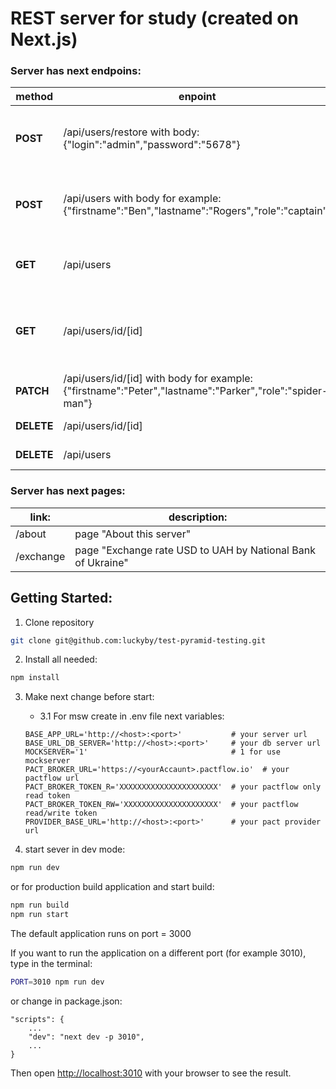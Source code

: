 # REST server for study (created on Next.js)
### Server has next endpoins:

| method | enpoint                                                                                                 |  description |
|--------|---------------------------------------------------------------------------------------------------------|---|
| **POST**   | /api/users/restore with  body: {"login":"admin","password":"5678"}                                      | restore table "person" to original state  |
| **POST**   | /api/users with body for example: {"firstname":"Ben","lastname":"Rogers","role":"captain"}              | create one user with firstname, lastname, and role  |
| **GET**    | /api/users                                                                                              | return json object of all users in database  |
| **GET**    | /api/users/id/[id]                                                                                      | return json object with data of one user selected by id  |
| **PATCH**  | /api/users/id/[id] with body for example: {"firstname":"Peter","lastname":"Parker","role":"spider-man"} |  update one user by id |
| **DELETE** | /api/users/id/[id]                                                                                      |  delete one user by id |
| **DELETE** | /api/users                                                                                              | delete all users  |

### Server has next pages:

| link:  |  description: |
|---|---|
| /about  | page "About this server"  |
| /exchange | page "Exchange rate USD to UAH by National Bank of Ukraine"  |

## Getting Started:

1. Clone repository
```bash
git clone git@github.com:luckyby/test-pyramid-testing.git
```

2. Install all needed:
```bash
npm install
```

3. Make next change before start:
   - 3.1
   For msw create in .env file next variables:
    ```text
    BASE_APP_URL='http://<host>:<port>'           # your server url
    BASE_URL_DB_SERVER='http://<host>:<port>'     # your db server url
    MOCKSERVER='1'                                # 1 for use mockserver
    PACT_BROKER_URL='https://<yourAccaunt>.pactflow.io'  # your pactflow url
    PACT_BROKER_TOKEN_R='ХХХХХХХХХХХХХХХХХХХХХХ'  # your pactflow only read token
    PACT_BROKER_TOKEN_RW='ХХХХХХXXXXXXXXXXXXXXX'  # your pactflow read/write token
    PROVIDER_BASE_URL='http://<host>:<port>'      # your pact provider url 
    ```


4. start sever in dev mode:
```bash
npm run dev
```

or for production build application and start build:
```bash
npm run build
npm run start
```
The default application runs on port = 3000

If you want to run the application on a different port (for example 3010), type in the terminal:
```bash
PORT=3010 npm run dev
```
or change in package.json:
```text
"scripts": {
    ...
    "dev": "next dev -p 3010",
    ...
}
```

 Then open [http://localhost:3010](http://localhost:3010) with your browser to see the result.


